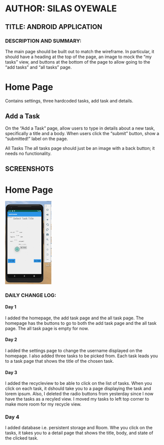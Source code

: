 # AUTHOR: SILAS OYEWALE
## TITLE: ANDROID APPLICATION
### DESCRIPTION AND SUMMARY:
The main page should be built out to match the wireframe. In particular, 
it should have a heading at the top of the page, an image to mock the 
“my tasks” view, and buttons at the bottom of the page to allow going 
to the “add tasks” and “all tasks” page.

# Home Page
Contains settings, three hardcoded tasks, add task and details. 

## Add a Task
On the “Add a Task” page, allow users to type in details about a new task,
specifically a title and a body. When users click the “submit” button, 
show a “submitted!” label on the page.

All Tasks
The all tasks page should just be an image with a back button; it needs no functionality.

## SCREENSHOTS

# Home Page
<img src="/screenshots/lab-29-homepage.png"
width=150; margin-right= 10px;/>


### DAILY CHANGE LOG:

#### Day 1
I added the homepage, the add task page and the all task page. The homepage has the
buttons to go to both the add task page and the all task page. The all task page is empty for now. 
#### Day 2
I added the settings page to change the username displayed on the homepage. I also added three tasks to be picked from. Each task leads you to a task page that shows the title of the chosen task. 
#### Day 3
I added the recycleview to be able to click on the list of tasks. When you click on each task, it dshould take you to a page displaying the task and lorem ipsum.
Also, I deleted the radio buttons from yesterday since I now have the tasks as a recyled view. I moved my tasks to left top corner to make more room for my recycle view.
### Day 4
I added database i.e. persistent storage and Room. Whe you click on the tasks, it takes you to a detail page that shows the title, body, and state of the clicked task.
